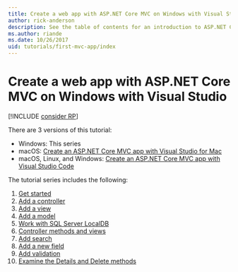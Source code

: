 ```yaml
---
title: Create a web app with ASP.NET Core MVC on Windows with Visual Studio
author: rick-anderson
description: See the table of contents for an introduction to ASP.NET Core MVC using Visual Studio on Windows.
ms.author: riande
ms.date: 10/26/2017
uid: tutorials/first-mvc-app/index
---
```

# Create a web app with ASP.NET Core MVC on Windows with Visual Studio

[!INCLUDE [consider RP](~/includes/razor.md)]

There are 3 versions of this tutorial:

* Windows: This series
* macOS: [Create an ASP.NET Core MVC app with Visual Studio for Mac](xref:tutorials/first-mvc-app-mac/start-mvc)
* macOS, Linux, and Windows: [Create an ASP.NET Core MVC app with Visual Studio Code](xref:tutorials/first-mvc-app-xplat/start-mvc)

The tutorial series includes the following:

1. [Get started](start-mvc.md)
1. [Add a controller](adding-controller.md)
1. [Add a view](adding-view.md)
1. [Add a model](adding-model.md)
1. [Work with SQL Server LocalDB](working-with-sql.md)
1. [Controller methods and views](controller-methods-views.md)
1. [Add search](search.md)
1. [Add a new field](new-field.md)
1. [Add validation](validation.md)
1. [Examine the Details and Delete methods](details.md)
